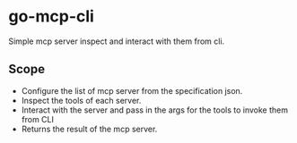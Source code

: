 # go-mcp-cli

Simple mcp server inspect and interact with them from cli.

## Scope

- Configure the list of mcp server from the specification json.
- Inspect the tools of each server.
- Interact with the server and pass in the args for the tools to invoke them from CLI
- Returns the result of the mcp server.
